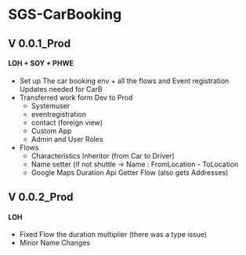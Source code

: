 # SGS-CarBooking

## V 0.0.1_Prod 
#### LOH + SOY + PHWE

- Set up The car booking env + all the flows and Event registration Updates needed for CarB
- Transferred work form Dev to Prod
  - Systemuser
  - eventregistration
  - contact (foreign view)
  - Custom App
  - Admin and User Roles
- Flows
    - Characteristics Inheritor (from Car to Driver)
    - Name setter (if not shuttle -> Name : FromLocation - ToLocation
    - Google Maps Duration Api Getter Flow (also gets Addresses)

## V 0.0.2_Prod
#### LOH
- Fixed Flow the duration multiplier (there was a type issue)
- Minor Name Changes
